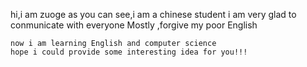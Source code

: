   hi,i am zuoge
  as you can see,i am a chinese  student
  i am very glad to conmunicate with everyone
  Mostly ,forgive my poor English
	
	now i am learning English and computer science
	hope i could provide some interesting idea for you!!!
	
  
